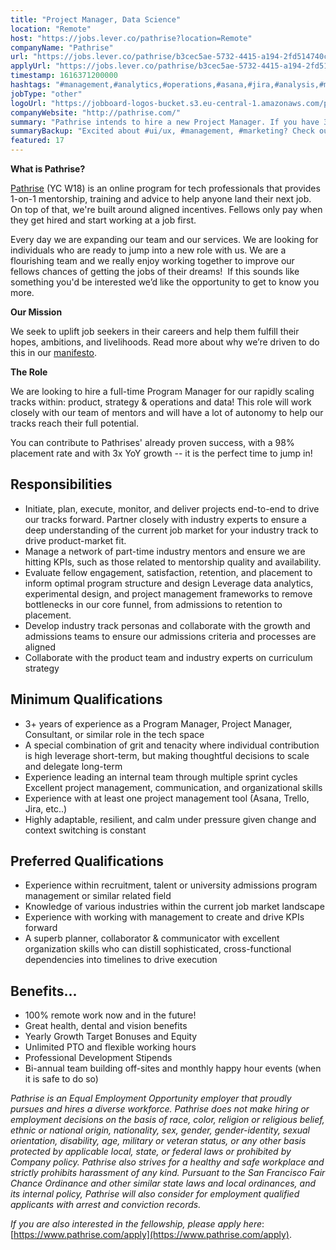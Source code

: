 ```yaml
---
title: "Project Manager, Data Science"
location: "Remote"
host: "https://jobs.lever.co/pathrise?location=Remote"
companyName: "Pathrise"
url: "https://jobs.lever.co/pathrise/b3cec5ae-5732-4415-a194-2fd514740c4c"
applyUrl: "https://jobs.lever.co/pathrise/b3cec5ae-5732-4415-a194-2fd514740c4c/apply"
timestamp: 1616371200000
hashtags: "#management,#analytics,#operations,#asana,#jira,#analysis,#marketing,#ui/ux,#office,#monitoring"
jobType: "other"
logoUrl: "https://jobboard-logos-bucket.s3.eu-central-1.amazonaws.com/pathrise"
companyWebsite: "http://pathrise.com/"
summary: "Pathrise intends to hire a new Project Manager. If you have 3+ years of experience as a Program Manager, Project Manager, Consultant, or similar role in the tech space, consider applying."
summaryBackup: "Excited about #ui/ux, #management, #marketing? Check out this job post!"
featured: 17
---
```


**What is Pathrise?**

[Pathrise](https://www.pathrise.com/) (YC W18) is an online program for tech professionals that provides 1-on-1 mentorship, training and advice to help anyone land their next job. On top of that, we're built around aligned incentives. Fellows only pay when they get hired and start working at a job first.

Every day we are expanding our team and our services. We are looking for individuals who are ready to jump into a new role with us. We are a flourishing team and we really enjoy working together to improve our fellows chances of getting the jobs of their dreams!  If this sounds like something you'd be interested we’d like the opportunity to get to know you more.

**Our Mission**

We seek to uplift job seekers in their careers and help them fulfill their hopes, ambitions, and livelihoods. Read more about why we’re driven to do this in our [manifesto](https://www.pathrise.com/manifesto).

**The Role** 

We are looking to hire a full-time Program Manager for our rapidly scaling tracks within: product, strategy & operations and data! This role will work closely with our team of mentors and will have a lot of autonomy to help our tracks reach their full potential.

You can contribute to Pathrises' already proven success, with a 98% placement rate and with 3x YoY growth -- it is the perfect time to jump in!

## Responsibilities

*   Initiate, plan, execute, monitor, and deliver projects end-to-end to drive our tracks forward. Partner closely with industry experts to ensure a deep understanding of the current job market for your industry track to drive product-market fit.
*   Manage a network of part-time industry mentors and ensure we are hitting KPIs, such as those related to mentorship quality and availability. 
*   Evaluate fellow engagement, satisfaction, retention, and placement to inform optimal program structure and design Leverage data analytics, experimental design, and project management frameworks to remove bottlenecks in our core funnel, from admissions to retention to placement. 
*   Develop industry track personas and collaborate with the growth and admissions teams to ensure our admissions criteria and processes are aligned
*   Collaborate with the product team and industry experts on curriculum strategy

## Minimum Qualifications

*   3+ years of experience as a Program Manager, Project Manager, Consultant, or similar role in the tech space 
*   A special combination of grit and tenacity where individual contribution is high leverage short-term, but making thoughtful decisions to scale and delegate long-term
*   Experience leading an internal team through multiple sprint cycles Excellent project management, communication, and organizational skills
*   Experience with at least one project management tool (Asana, Trello, Jira, etc..)
*   Highly adaptable, resilient, and calm under pressure given change and context switching is constant

## Preferred Qualifications

*   Experience within recruitment, talent or university admissions program management or similar related field 
*   Knowledge of various industries within the current job market landscape
*   Experience with working with management to create and drive KPIs forward 
*   A superb planner, collaborator & communicator with excellent organization skills who can distill sophisticated, cross-functional dependencies into timelines to drive execution

## Benefits...

*   100% remote work now and in the future! 
*   Great health, dental and vision benefits 
*   Yearly Growth Target Bonuses and Equity 
*   Unlimited PTO and flexible working hours
*   Professional Development Stipends 
*   Bi-annual team building off-sites and monthly happy hour events (when it is safe to do so)

_Pathrise is an Equal Employment Opportunity employer that proudly pursues and hires a diverse workforce. Pathrise does not make hiring or employment decisions on the basis of race, color, religion or religious belief, ethnic or national origin, nationality, sex, gender, gender-identity, sexual orientation, disability, age, military or veteran status, or any other basis protected by applicable local, state, or federal laws or prohibited by Company policy. Pathrise also strives for a healthy and safe workplace and strictly prohibits harassment of any kind. Pursuant to the San Francisco Fair Chance Ordinance and other similar state laws and local ordinances, and its internal policy, Pathrise will also consider for employment qualified applicants with arrest and conviction records._

_If you are also interested in the fellowship, please apply here_: [https://www.pathrise.com/apply](https://www.pathrise.com/apply).
